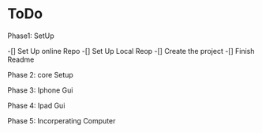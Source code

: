 ToDo
====

Phase1: SetUp <br>

-[] Set Up online Repo
-[] Set Up Local Reop
-[] Create the project
-[] Finish Readme

Phase 2: core Setup

Phase 3: Iphone Gui

Phase 4: Ipad Gui

Phase 5: Incorperating Computer
